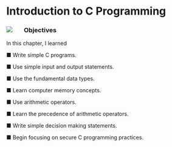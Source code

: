 # Introduction to C Programming

### <img align="left" style="margin-right: 30px" src="https://i.pinimg.com/564x/e8/14/ac/e814ac3bfd300e3c6d3de6cabeda10bb.jpg">Objectives

In this chapter, I learned

■ Write simple C programs.

■ Use simple input and output statements.

■ Use the fundamental data types.

■ Learn computer memory concepts.

■ Use arithmetic operators.

■ Learn the precedence of arithmetic operators.

■ Write simple decision making statements.

■ Begin focusing on secure C programming practices.

